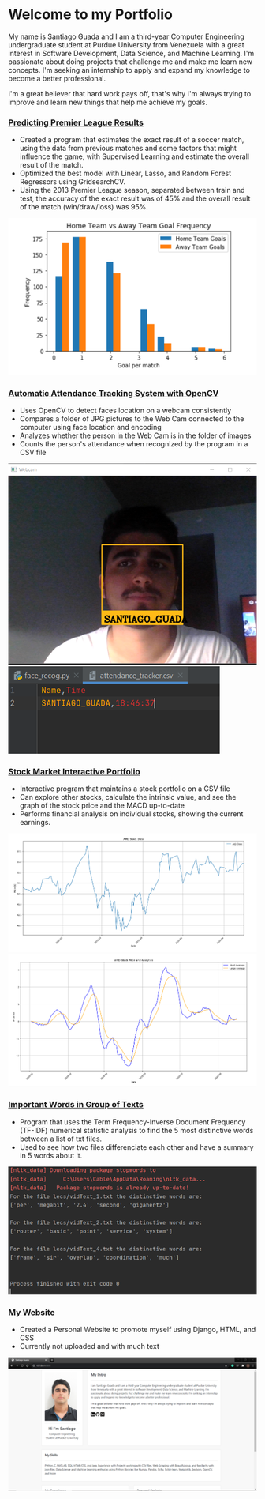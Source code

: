 # Welcome to my Portfolio

My name is Santiago Guada and I am a third-year Computer Engineering undergraduate student at Purdue University from Venezuela with a great interest in Software Development, Data Science, and Machine Learning. I'm passionate about doing projects that challenge me and make me learn new concepts. I'm seeking an internship to apply and expand my knowledge to become a better professional.

I'm a great believer that hard work pays off, that's why I'm always trying to improve and learn new things that help me achieve my goals.

### [Predicting Premier League Results](https://github.com/sguadav/Predicting_soccer_results)

- Created a program that estimates the exact result of a soccer match, using the data from previous matches and some factors that might influence the game, with Supervised Learning and estimate the overall result of the match.
- Optimized the best model with Linear, Lasso, and Random Forest Regressors using GridsearchCV.
- Using the 2013 Premier League season, separated between train and test, the accuracy of the exact result was of 45% and the overall result of the match (win/draw/loss) was 95%.

![ff](images/goals_freq_per_team.PNG)

### [Automatic Attendance Tracking System with OpenCV](https://github.com/sguadav/Face_recognition)
- Uses OpenCV to detect faces location on a webcam consistently
- Compares a folder of JPG pictures to the Web Cam connected to the computer using face location and encoding
- Analyzes whether the person in the Web Cam is in the folder of images
- Counts the person's attendance when recognized by the program in a CSV file

![](images/face.PNG)
![](images/csv.PNG)

### [Stock Market Interactive Portfolio](https://github.com/sguadav/My_Stock_Portfolio)
- Interactive program that maintains a stock portfolio on a CSV file
- Can explore other stocks, calculate the intrinsic value, and see the graph of the stock price and the MACD up-to-date
- Performs financial analysis on individual stocks, showing the current earnings.

![](images/stock_graph.PNG)
![](images/stock_macd.PNG)

### [Important Words in Group of Texts](https://github.com/sguadav/Distinctive_Words_Docs)
- Program that uses the Term Frequency-Inverse Document Frequency (TF-IDF) numerical statistic analysis to find the 5 most distinctive words between a list of txt files.
- Used to see how two files differenciate each other and have a summary in 5 words about it.

![](images/distinct_results.PNG)

### [My Website](https://github.com/sguadav/My_Website)
- Created a Personal Website to promote myself using Django, HTML, and CSS
- Currently not uploaded and with much text

![](images/myWebsite_pic.PNG)


